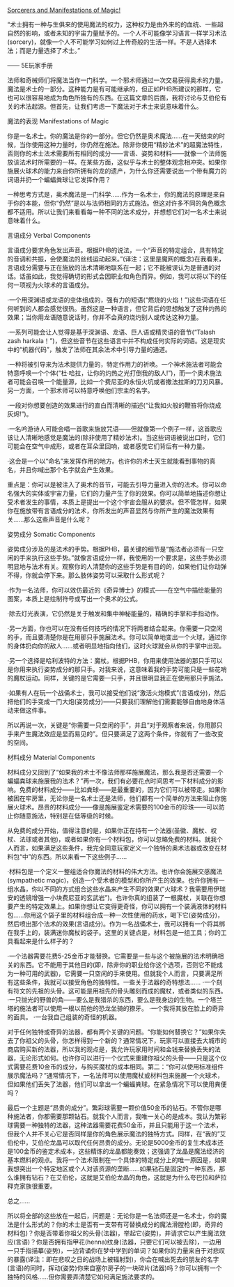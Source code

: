
[Sorcerers and Manifestations of Magic!](https://keith-baker.com/sorcerers-2/)

“术士拥有一种与生俱来的使用魔法的权力，这种权力是由外来的的血统、一些超自然的影响，或者未知的宇宙力量赋予的。一个人不可能像学习语言一样学习术法(sorcery)，就像一个人不可能学习如何过上传奇般的生活一样。不是人选择术法；而是力量选择了术士。”

—— 5E玩家手册

法师和奇械师们将魔法当作一门科学。一个邪术师通过一次交易获得奥术的力量。魔法是术士的一部分。这种能力是有可能继承的，但正如PHB所建议的那样，它也可以很容易地成为角色所独有的东西。在这篇文章的后面，我将讨论与艾伯伦有关的术法起源。但首先，让我们考虑一下魔法对于术士来说意味着什么。


魔法的表现 Manifestations of Magic

你是一名术士。你的魔法是你的一部分。但它仍然是奥术魔法……在一天结束的时候，当你使用这种力量时，你仍然在施法。除非你使用“精妙法术”的超魔法特性，否则你的术士法术需要所有相同的成分——言语、姿势和材料——就像一个法师施放该法术时所需要的一样。在某些方面，这似乎与术士的整体观念相冲突。如果你施展火球术的能力来自你所拥有的龙的遗产，为什么你还需要说出一个带有魔力的词语并扔一个蝙蝠粪球让它发挥作用？

一种思考方式是，奥术魔法是一门科学……作为一名术士，你的魔法的原理是来自于你的本能，但你“仍然”是以与法师相同的方式施法。但这对许多不同的角色概念都不适用。所以让我们来看看每一种不同的法术成分，并想想它们对一名术士来说意味着什么。


言语成分 Verbal Components

言语成分要求角色发出声音。根据PHB的说法，一个“声音的特定组合，具有特定的音调和共振，会使魔法的丝线运动起来。”(译注：这里是魔网的概念)在我看来，言语成分需要与正在施放的法术清晰地联系在一起；它不能被误认为是普通的对话。话虽如此，我觉得确切的形式会因职业和角色而异。例如，我可以将以下的任何一项视为火球术的言语成分。

·一个用深渊语或龙语的变体组成的，强有力的短语(“燃烧的火焰！”)这些词语在任何听到的人都会感觉很热。虽然这是一种语言，但它背后的思想触发了这种灼热的效果；当你用龙语随意说话时，你并不会真的烧灼别人或传达这种力量。

·一系列可能会让人觉得是基于深渊语、龙语、巨人语或精灵语的音节(“Talash zash harkala！”)，但这些音节在这些语言中并不构成任何实际的词语。这是现实中的“机器代码”，触发了法师在其余法术中引导力量的通道。

·一种将被引导来为法术提供力量的，特定作用力的祈唤。一个神术施法者可能会特意呼唤一个个体(“杜·哈拉，让你的灼热之光打倒我的敌人!”)，而一个奥术施法者可能会召唤一个能量源，比如一个费尼亚的永恒火坑或者撒法拉斯的刀刃风暴。另一方面，一个邪术师可以特意呼唤他们宗主的名字。

·一段对你想要创造的效果进行的直白而清晰的描述(“让我如火般的鞭笞将你烧成灰烬!”)。

·一名吟游诗人可能会唱一首歌来施放咒语——但就像第一个例子一样，这首歌应该让人清晰地感觉是魔法的(除非使用了精妙法术)。当这些词语被说出口时，它们可能会在空气中成形，或者在耳朵里回响，或者感觉它们背后有一种力量。

·这会是一个以“命名”来发挥作用的地方。也许你的术士天生就能看到事物的真名，并且你喊出那个名字就会产生效果。

重点是：你可以是被注入了奥术的音节，可能去引导力量进入你的法术。你可以命名强大的实体或宇宙力量，它们的力量产生了你的效果。你可以简单地描述你想让受术者发生的事情，本质上是提出一个这个宇宙会服从的要求。但不管怎样，如果你在施放带有言语成分的法术，你所发出的声音显然与你所产生的魔法效果有关……那么这些声音是什么呢？


姿势成分 Somatic Components

姿势成分涉及的是法术的手势。根据PHB，最关键的细节是“施法者必须有一只空闲的手来执行这些手势。”就像言语成分一样，我使用的一个要求是，这些手势必须明显地与法术有关。观察你的人清楚你的这些手势是有目的的，如果他们让你动弹不得，你就会停下来。那么肢体姿势可以采取什么形式呢？

·作为一名法师，你可以效仿最近的《奇异博士》的模式——在空气中描绘能量的图案，本质上是绘制符号或写出一个奥术的公式。

·除去灯光表演，它仍然是关于触发和集中神秘能量的，精确的手掌和手指动作。

·另一方面，你也可以在没有任何技巧的情况下将两者结合起来。你需要一只空闲的手，而且要清楚你是在用那只手施展法术。你可以简单地变出一个火球，通过你的身体扔向你的敌人……或者明显地指向他们，这时火球就会从你的手掌中出现。

·另一个选择是哈利波特的方法：魔杖。根据PHB，你用来使用法器的那只手可以是你用来执行姿势成分的那只手。对我来说，这意味着我的手势可能只是一些花哨的魔杖运动。同样，关键的是它需要一只手，并且很明显我正在使用那只手施法。

·如果有人在玩一个战俑术士，我可以接受他们说“激活火炮模式”(言语成分)，然后把他们的手变成一门大炮(姿势成分)——只要我们理解他们需要能够自由地身体活动来做这件事。

所以再说一次，关键是“你需要一只空闲的手”，并且“对于观察者来说，你用那只手来产生魔法效应是显而易见的”。但只要满足了这两个条件，你就有了一些改变的空间。


材料成分 Material Components

材料成分又回到了“如果我的术士不像法师那样施展魔法，那么我是否还需要一个蝙蝠粪球来施展我的法术？”再一次，我们有必要花点时间思考一下材料成分的影响。免费的材料成分——比如粪球——是最重要的，因为它们可以被带走。如果你被困在牢房里，无论你是一名术士还是法师，他们都有一个简单的方法来阻止你施展火球术。昂贵的材料成分——像是施展鉴定术需要的100金币的珍珠——可以防止你随意施法，特别是在低等级的时候。

从免费的成分开始，值得注意的是，如果你正在持有一个法器(圣徽、魔杖、权杖、法球或者其他)，或者如果你有一个材料包，你可以忽略免费的材料。就我个人而言，如果满足这些条件，我完全同意玩家定义一个独特的奥术法器或改变在材料包“中”的东西。所以来看一下这些例子……

·材料包是一个定义一整组适合你魔法的材料的伟大方法。也许你会施展交感魔法(sympathetic magic)，创造一个受术者的模型和你所产生的效果。也许你拥有一组水晶，你以不同的方式组合这些水晶来产生不同的效果(“火球术？我需要用伊瑞安的透镜增强一小块费尼亚的玄武岩”)。也许你真的组装了一根魔杖，关联在你想要产生的特定效果上。如果你想让它变得更奇怪，你可以拥有一个装满液体的材料包……你用这个袋子里的材料组合成一种一次性使用的药水，喝下它(姿势成分)，然后喷出那个法术的效果(言语成分)。作为一名战俑术士，我可以拥有一个将其绑在我手上的，装满迷你魔杖的袋子。这里的关键点是，材料包是一组工具；你的工具看起来是什么样子的？

·一个法器需要花费5-25金币才能替换。它需要是一些与这个被施展的法术明确相关的东西。它不能用于其他目的(即，除非你的职业给你这个选项，否则它不能成为一种可用的武器)，它需要一只空闲的手来使用。但就我个人而言，只要满足所有这些条件，我就可以接受角色的独特性。一些关于法器的奇特想法……
·一个刻有符文的先祖的头骨。这可能是用祖先的骨头雕刻而成的魔杖，或者类似的东西。
·一只抛光的野兽的角——要么是我猎杀的东西，要么是我身边的生物。一个塔兰塔的施法者可以使用一根以前他的恐龙坐骑的獠牙。
·一个我将其放在脸上的奇异的面具。
·一台我自己组装的奇怪的机器。

对于任何独特或奇异的法器，都有两个关键的问题。“你能如何替换它？”如果你失去了你祖父的头骨，你怎样得到一个新的？通常情况下，玩家可以直接去大城市的商店购买新的法器，所以我的观点是，我允许玩家用时间和金钱来替换丢失的法器，无论形式如何。也许你可以进行一个仪式来重建你祖父的头骨——只是这个仪式需要花费10金币的成分，与购买魔杖的成本相同。第二：“你可以使用标准组件展示魔法吗？”通常情况下，一名法师可以使用魔杖或材料包来施展一个火球术，但如果他们丢失了法器，他们可以拿出一个蝙蝠粪球。在紧急情况下可以使用粪便吗？

最后一个主题是“昂贵的成分”。繁彩球需要一颗价值50金币的钻石。不管你是哪种施法者，你都需要那颗钻石。就我个人而言，我唯一关心的是成本。我认为繁彩球需要一种独特的法器，这种法器需要花费50金币，并且只能用于这一个法术，但我个人并不关心它是否同样是你的角色展示魔法的独特方式。同样，在“我的”艾伯伦中，艾伯伦龙晶可以取代任何昂贵的成分。无论是5000金币的复生术成本还是100金币的鉴定术成本，这些精炼的龙晶都能奏效；这强调了龙晶是魔法经济的基本燃料的观点。我将一个法术限制在一个具体的特定成分上的唯一原因是，如果我想突出一个特定地区或个人对该资源的垄断……如果钻石是固定的一种东西，那么谁拥有钻石？在艾伯伦，这就是艾伯伦龙晶的角色，这就是为什么夸巴拉和萨拉释克家族很重要。


总之……

所以将全部的这些放在一起后，问题是：无论你是一名法师还是一名术士，你的魔法是什么形式的？你的术士是否有一支带有可替换成分的魔法滑膛枪(即，奇异的材料包)？你是否带着你祖父的头骨(法器)，举起它(姿势)，并请求它以产生魔法效应(言语)？你是否拥有指甲花(henna)纹身(法器，只要它们可以被去除)，一边用一只手指描摹(姿势)，一边背诵你在梦中学到的单词？如果你的力量来自于对悲叹的暴露(译注：即在悲叹之日的战场上被辐射到)，你会在喊出死去的朋友的名字(言语)的同时，挥动(姿势)你来自塞尔房子的一块碎片(法器)吗？你可以拥有一个独特的风格……但你需要弄清楚它如何满足施法要求的。

